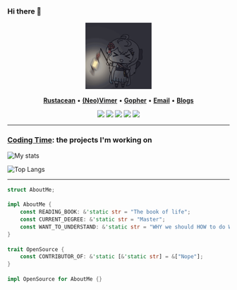### Hi there 👋

<!--
**younger-1/younger-1** is a ✨ _special_ ✨ repository because its `README.md` (this file) appears on your GitHub profile.

- 🔭 I’m currently working on ...
- 🌱 I’m currently learning ...
- 👯 I’m looking to collaborate on ...
- 🤔 I’m looking for help with ...
- 💬 Ask me about ...
- 📫 How to reach me: ...
- 😄 Pronouns: ...
- ⚡ Fun fact: ...

![Repo Card](https://github-readme-stats.vercel.app/api/pin/?username=younger-1&repo=topological-value-in-graph)

![My stats](https://github-readme-stats.vercel.app/api?username=younger-1&show_icons=true&icon_color=CE1D2D&text_color=718096&bg_color=ffffff&hide_title=true)

Awesome githuber
- https://github.com/Youngermaster/Youngermaster
- https://github.com/hylerrix/hylerrix
- https://github.com/Xunzhuo/Xunzhuo
- https://github.com/elianiva/elianiva
- https://github.com/glepnir/glepnir
-->



<div align="center">
    <img height="150" src="images/rock-rock-rock.gif" alt="gif with funny random cat say thank you." />
</div>

<p align="center">
    <b><a href="https://www.rust-lang.org/">Rustacean</a></b>
    •
    <b><a href="https://github.com/neovim/neovim">(Neo)Vimer</a></b>
    •
    <b><a href="https://github.com/golang/go">Gopher</a></b>
    •
    <b><a href="7650421@qq.com">Email</a></b>
    •
    <b><a href="https://younger-1.github.io/fastpages/">Blogs</a></b>
    <!-- •<b><a href="https://www.paypal.me/younger">Sponsor</a></b> -->
</p>

<p align="center">
    <img src="https://img.shields.io/badge/neovim-%2357A143.svg?&style=for-the-badge&logo=neovim&logoColor=white"/>
    <img src="https://img.shields.io/badge/rust-%23000000.svg?&style=for-the-badge&logo=rust&logoColor=white"/>
    <img src="https://img.shields.io/badge/go-%2300ADD8.svg?&style=for-the-badge&logo=go&logoColor=white" />
    <img src="https://img.shields.io/badge/lua-%232C2D72.svg?&style=for-the-badge&logo=lua&logoColor=white"/>
    <img src="https://img.shields.io/badge/typescript%20-%23007ACC.svg?&style=for-the-badge&logo=typescript&logoColor=white"/>
</p>



<hr/>



### [Coding Time](https://wakatime.com/@Younger): the projects I'm working on

![My stats](https://github-readme-stats.vercel.app/api?username=younger-1&theme=calm&show_icons=true)

![Top Langs](https://github-readme-stats.vercel.app/api/top-langs/?username=younger-1&hide=html,css,Jupyter+Notebook,ruby,javascript&theme=calm&langs_count=6)



<hr/>



```rust
struct AboutMe;

impl AboutMe {
    const READING_BOOK: &'static str = "The book of life";
    const CURRENT_DEGREE: &'static str = "Master";
    const WANT_TO_UNDERSTAND: &'static str = "WHY we should HOW to do WHAT";
}

trait OpenSource {
    const CONTRIBUTOR_OF: &'static [&'static str] = &["Nope"];
}

impl OpenSource for AboutMe {}
```


